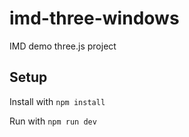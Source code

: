 # imd-three-windows
 IMD demo three.js project

## Setup

Install with `npm install`

Run with `npm run dev`